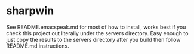 # sharpwin

See README.emacspeak.md for most of how to install, 
works best if you check this project out literally 
under the servers directory. Easy enough to just 
copy the results to the servers directory after you 
build then follow README.md instructions.

